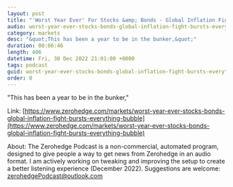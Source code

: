 ```yaml
---
layout: post
title: "'Worst Year Ever' For Stocks &amp; Bonds - Global Inflation Fight Bursts 'Everything Bubble'"
audio: worst-year-ever-stocks-bonds-global-inflation-fight-bursts-everything-bubble-3
category: markets
desc: "&quot;This has been a year to be in the bunker,&quot;"
duration: 00:06:46
length: 406
datetime: Fri, 30 Dec 2022 21:01:00 +0000
tags: podcast
guid: worst-year-ever-stocks-bonds-global-inflation-fight-bursts-everything-bubble-0
order: 0
---
```

&quot;This has been a year to be in the bunker,&quot;

Link: [https://www.zerohedge.com/markets/worst-year-ever-stocks-bonds-global-inflation-fight-bursts-everything-bubble](https://www.zerohedge.com/markets/worst-year-ever-stocks-bonds-global-inflation-fight-bursts-everything-bubble)

About: The Zerohedge Podcast is a non-commercial, automated program, designed to give people a way to get news from Zerohedge in an audio format.  I am actively working on tweaking and improving the setup to create a better listening experience (December 2022).  Suggestions are welcome: [zerohedgePodcast@outlook.com](mailto:zerohedgePodcast@outlook.com)